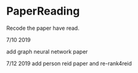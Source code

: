 # PaperReading
Recode the paper have read.

7/10 2019 

add graph neural network paper

7/12 2019 
add person reid paper and re-rank4reid


